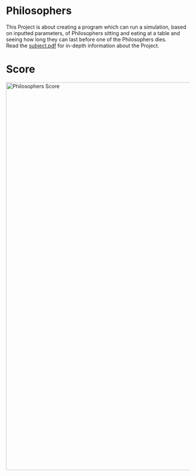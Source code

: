 # Philosophers
This Project is about creating a program which can run a simulation, based on inputted parameters, of Philosophers sitting and eating at a table and seeing how long they can last before one of the Philosophers dies.  
Read the [subject.pdf](https://github.com/Tempest989/Philosophers/blob/main/en.subject.pdf) for in-depth information about the Project.
# Score
<img width="1061" alt="Philosophers Score" src="https://user-images.githubusercontent.com/55472613/174246569-c6230857-2e4d-4361-ba1f-ccf87bb00de5.png">
